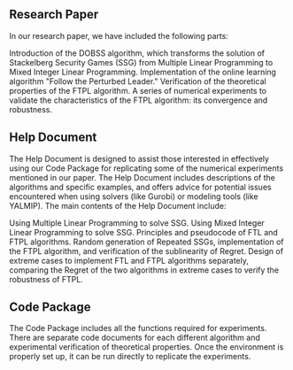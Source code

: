 ## Research Paper
In our research paper, we have included the following parts:

Introduction of the DOBSS algorithm, which transforms the solution of Stackelberg Security Games (SSG) from Multiple Linear Programming to Mixed Integer Linear Programming.
Implementation of the online learning algorithm "Follow the Perturbed Leader."
Verification of the theoretical properties of the FTPL algorithm.
A series of numerical experiments to validate the characteristics of the FTPL algorithm: its convergence and robustness.
## Help Document
The Help Document is designed to assist those interested in effectively using our Code Package for replicating some of the numerical experiments mentioned in our paper. The Help Document includes descriptions of the algorithms and specific examples, and offers advice for potential issues encountered when using solvers (like Gurobi) or modeling tools (like YALMIP). The main contents of the Help Document include:

Using Multiple Linear Programming to solve SSG.
Using Mixed Integer Linear Programming to solve SSG.
Principles and pseudocode of FTL and FTPL algorithms.
Random generation of Repeated SSGs, implementation of the FTPL algorithm, and verification of the sublinearity of Regret.
Design of extreme cases to implement FTL and FTPL algorithms separately, comparing the Regret of the two algorithms in extreme cases to verify the robustness of FTPL.
## Code Package
The Code Package includes all the functions required for experiments. There are separate code documents for each different algorithm and experimental verification of theoretical properties. Once the environment is properly set up, it can be run directly to replicate the experiments.
